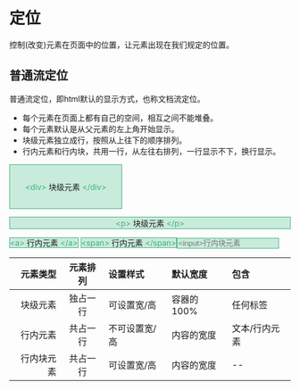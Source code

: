 <style scoped>
.div-simple{
  width:200px;
  height:80px; 
  display: table-cell;
  vertical-align: middle;
}
.div-parent{width:100%}
.m-clear{margin:0}
.mr{margin-right:20px}
.ml{margin-left:20px}

.bg-simple{background-color:#42b98347;}

.color-vuepress{color:#3eaf7c}

.text-center{text-align:center;}
.text-right{text-align:right;}

.border-simple{border:1px solid #3eaf7c}
.float-left{float:left}
.float-right{float:right}
.clear-fix{clear:both}
</style>

# 定位  
控制(改变)元素在页面中的位置，让元素出现在我们规定的位置。

## 普通流定位
普通流定位，即html默认的显示方式，也称文档流定位。
- 每个元素在页面上都有自己的空间，相互之间不能堆叠。
- 每个元素默认是从父元素的左上角开始显示。
- 块级元素独立成行，按照从上往下的顺序排列。
- 行内元素和行内块，共用一行，从左往右排列，一行显示不下，换行显示。

<div class="bg-simple div-simple border-simple text-center"><span class="color-vuepress">&lt;div&gt;</span> 块级元素 <span class="color-vuepress">&lt;/div&gt;</span> </div>
<p class="bg-simple border-simple text-center"><span class="color-vuepress">&lt;p&gt;</span> 块级元素 <span class="color-vuepress">&lt;/p&gt;</span></p>

<a class="bg-simple border-simple"><span class="color-vuepress">&lt;a&gt;</span> 行内元素 <span class="color-vuepress">&lt;/a&gt;</span></a>
<span class="bg-simple border-simple"><span class="color-vuepress">&lt;span&gt;</span> 行内元素 <span class="color-vuepress">&lt;/span&gt;</span></span><input type="text" class="bg-simple border-simple" placeholder="<input>行内块元素">

|   元素类型 | 元素排列 | 设置样式      | 默认宽度   | 包含          |
| ---------: | :------: | :------------ | :--------- | :------------ |
|   块级元素 | 独占一行 | 可设置宽/高   | 容器的100% | 任何标签      |
|   行内元素 | 共占一行 | 不可设置宽/高 | 内容的宽度 | 文本/行内元素 |
| 行内块元素 | 共占一行 | 可设置宽/高   | 内容的宽度 | --            |
